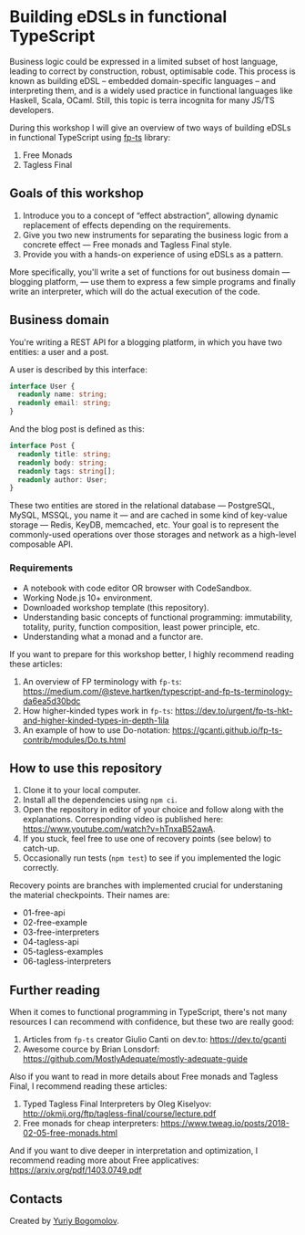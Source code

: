 # Building eDSLs in functional TypeScript

Business logic could be expressed in a limited subset of host language, leading to correct by construction, robust, optimisable code. This process is known as building eDSL – embedded domain-specific languages – and interpreting them, and is a widely used practice in functional languages like Haskell, Scala, OCaml. Still, this topic is terra incognita for many JS/TS developers.

During this workshop I will give an overview of two ways of building eDSLs in functional TypeScript using [fp-ts](https://github.com/gcanti/fp-ts) library:
1. Free Monads
2. Tagless Final

## Goals of this workshop

1. Introduce you to a concept of “effect abstraction”, allowing dynamic replacement of effects depending on the requirements.
2. Give you two new instruments for separating the business logic from a concrete effect — Free monads and Tagless Final style.
3. Provide you with a hands-on experience of using eDSLs as a pattern.

More specifically, you'll write a set of functions for out business domain — blogging platform, — use them to express a few simple programs and finally write an interpreter, which will do the actual execution of the code.

## Business domain

You're writing a REST API for a blogging platform, in which you have two entities: a user and a post.

A user is described by this interface:

```ts
interface User {
  readonly name: string;
  readonly email: string;
}
```

And the blog post is defined as this:

```ts
interface Post {
  readonly title: string;
  readonly body: string;
  readonly tags: string[];
  readonly author: User;
}
```

These two entities are stored in the relational database — PostgreSQL, MySQL, MSSQL, you name it — and are cached in some kind of key-value storage — Redis, KeyDB, memcached, etc. Your goal is to represent the commonly-used operations over those storages and network as a high-level composable API.

### Requirements

- A notebook with code editor OR browser with CodeSandbox.
- Working Node.js 10+ environment.
- Downloaded workshop template (this repository).
- Understanding basic concepts of functional programming: immutability, totality, purity, function composition, least power principle, etc.
- Understanding what a monad and a functor are.

If you want to prepare for this workshop better, I highly recommend reading these articles:
1. An overview of FP terminology with `fp-ts`: https://medium.com/@steve.hartken/typescript-and-fp-ts-terminology-da6ea5d30bdc
2. How higher-kinded types work in `fp-ts`: https://dev.to/urgent/fp-ts-hkt-and-higher-kinded-types-in-depth-1ila
3. An example of how to use Do-notation: https://gcanti.github.io/fp-ts-contrib/modules/Do.ts.html

## How to use this repository

1. Clone it to your local computer.
2. Install all the dependencies using `npm ci`.
3. Open the repository in editor of your choice and follow along with the explanations. Corresponding video is published here: https://www.youtube.com/watch?v=hTnxaB52awA.
4. If you stuck, feel free to use one of recovery points (see below) to catch-up.
5. Occasionally run tests (`npm test`) to see if you implemented the logic correctly.

Recovery points are branches with implemented crucial for understaning the material checkpoints. Their names are:
- 01-free-api
- 02-free-example
- 03-free-interpreters
- 04-tagless-api
- 05-tagless-examples
- 06-tagless-interpreters

## Further reading

When it comes to functional programming in TypeScript, there's not many resources I can recommend with confidence, but these two are really good:
1. Articles from `fp-ts` creator Giulio Canti on dev.to: https://dev.to/gcanti
2. Awesome cource by Brian Lonsdorf: https://github.com/MostlyAdequate/mostly-adequate-guide

Also if you want to read in more details about Free monads and Tagless Final, I recommend reading these articles:
1. Typed Tagless Final Interpreters by Oleg Kiselyov: http://okmij.org/ftp/tagless-final/course/lecture.pdf
2. Free monads for cheap interpreters: https://www.tweag.io/posts/2018-02-05-free-monads.html

And if you want to dive deeper in interpretation and optimization, I recommend reading more about Free applicatives: https://arxiv.org/pdf/1403.0749.pdf

## Contacts

Created by [Yuriy Bogomolov](mailto:yuriy.bogomolov@gmail.com).
